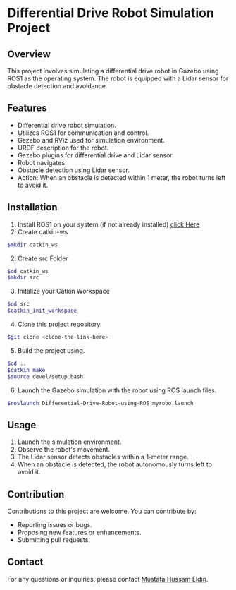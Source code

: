 # Differential Drive Robot Simulation Project

## Overview
This project involves simulating a differential drive robot in Gazebo using ROS1 as the operating system. The robot is equipped with a Lidar sensor for obstacle detection and avoidance.

## Features
- Differential drive robot simulation.
- Utilizes ROS1 for communication and control.
- Gazebo and RViz used for simulation environment.
- URDF description for the robot.
- Gazebo plugins for differential drive and Lidar sensor.
- Robot navigates 
- Obstacle detection using Lidar sensor.
- Action: When an obstacle is detected within 1 meter, the robot turns left to avoid it.

## Installation
1. Install ROS1 on your system (if not already installed) [click Here](https://github.com/mustafaahussaam3/ROS_Tasks/blob/master/Task1/RosInstallation.sh)
2. Create catkin-ws
```bash
$mkdir catkin_ws
```
2. Create src Folder
```bash
$cd catkin_ws
$mkdir src
```
3. Initalize your Catkin Workspace
```bash
$cd src
$catkin_init_workspace
```
4. Clone this project repository.
```bash
$git clone <clone-the-link-here>
```
5. Build the project using.
```bash
$cd ..
$catkin_make
$source devel/setup.bash
```
6. Launch the Gazebo simulation with the robot using ROS launch files.
```bash
$roslaunch Differential-Drive-Robot-using-ROS myrobo.launch 
```

## Usage
1. Launch the simulation environment.
2. Observe the robot's movement.
3. The Lidar sensor detects obstacles within a 1-meter range.
4. When an obstacle is detected, the robot autonomously turns left to avoid it.

## Contribution
Contributions to this project are welcome. You can contribute by:
- Reporting issues or bugs.
- Proposing new features or enhancements.
- Submitting pull requests.

## Contact
For any questions or inquiries, please contact [Mustafa Hussam Eldin](https://www.linkedin.com/in/mustafahussameldin/).

